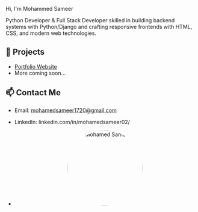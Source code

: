  Hi, I'm Mohammed Sameer 

Python Developer & Full Stack Developer skilled in building backend systems with Python/Django and crafting responsive frontends with HTML, CSS, and modern web technologies.

## 🚀 Projects
- [Portfolio Website](https://github.com/mohamedsameer0305/portfolio)
- More coming soon...

## 📫 Contact Me
- Email: mohamedsameer1720@gmail.com
- LinkedIn: linkedin.com/in/mohamedsameer02/

- <p align="center">
  <img src="me.png.jpg" alt="Mohamed Sameer" width="200" style="border-radius:50%"/>
</p>
